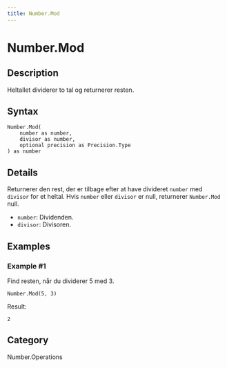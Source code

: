 ```yaml
---
title: Number.Mod
---
```


# Number.Mod


## Description

Heltallet dividerer to tal og returnerer resten.


## Syntax

```powerquery
Number.Mod(
    number as number,
    divisor as number,
    optional precision as Precision.Type
) as number
```


## Details

Returnerer den rest, der er tilbage efter at have divideret <code>number</code> med <code>divisor</code> for et heltal.    Hvis <code>number</code> eller <code>divisor</code> er null, returnerer <code>Number.Mod</code> null.      <ul>        <li><code>number</code>: Dividenden.</li>        <li><code>divisor</code>: Divisoren.</li>      </ul>


## Examples

### Example #1 
Find resten, når du dividerer 5 med 3.
```powerquery
Number.Mod(5, 3)
```

Result: 
```powerquery
2
```




## Category
Number.Operations
